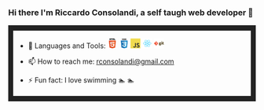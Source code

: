 ### Hi there I'm Riccardo Consolandi, a self taugh web developer 👋


<table width="100%" style="border:10px solid #232323"> 
  <td width="50%">
      
- 🔨  Languages and Tools:  <img src="https://raw.githubusercontent.com/github/explore/80688e429a7d4ef2fca1e82350fe8e3517d3494d/topics/html/html.png" width="20px" alt="html"/> <img src="https://raw.githubusercontent.com/github/explore/80688e429a7d4ef2fca1e82350fe8e3517d3494d/topics/css/css.png" width="20px" alt="css" /> <img src="https://raw.githubusercontent.com/github/explore/80688e429a7d4ef2fca1e82350fe8e3517d3494d/topics/javascript/javascript.png" width="20px" alt="javascript"/> <img src="https://raw.githubusercontent.com/github/explore/80688e429a7d4ef2fca1e82350fe8e3517d3494d/topics/react/react.png" width="20px" alt="react" /> <img src="https://raw.githubusercontent.com/github/explore/80688e429a7d4ef2fca1e82350fe8e3517d3494d/topics/git/git.png" width="20px" alt="git" />
- 📫 How to reach me: rconsolandi@gmail.com
- ⚡ Fun fact: I love swimming  🏊 🏊 

  </td>
